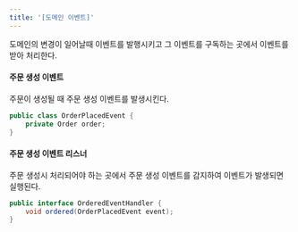 ```yaml
---
title: '[도메인 이벤트]'
---
```


도메인의 변경이 일어날때 이벤트를 발행시키고 그 이벤트를 구독하는 곳에서 이벤트를 받아 처리한다.

#### 주문 생성 이벤트
주문이 생성될 때 주문 생성 이벤트를 발생시킨다.  
```java
public class OrderPlacedEvent {
    private Order order;
}
```

#### 주문 생성 이벤트 리스너
주문 생성시 처리되어야 하는 곳에서 주문 생성 이벤트를 감지하여 이벤트가 발생되면 실행된다.  
```java
public interface OrderedEventHandler {
    void ordered(OrderPlacedEvent event);
}
```